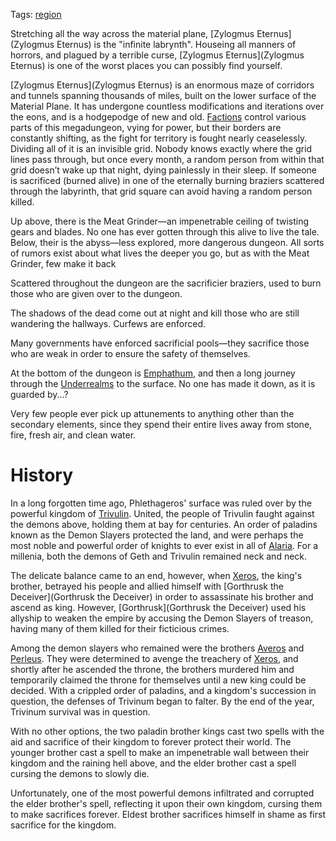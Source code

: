Tags: [region](Regions)

Stretching all the way across the material plane, [Zylogmus Eternus](Zylogmus Eternus) is the "infinite labrynth". Houseing all manners of horrors, and plagued by a terrible curse, [Zylogmus Eternus](Zylogmus Eternus) is one of the worst places you can possibly find yourself.

[Zylogmus Eternus](Zylogmus Eternus) is an enormous maze of corridors and tunnels spanning thousands of miles, built on the lower surface of the Material Plane. It has undergone countless modifications and iterations over the eons, and is a hodgepodge of new and old. [Factions](Factions) control various parts of this megadungeon, vying for power, but their borders are constantly shifting, as the fight for territory is fought nearly ceaselessly. Dividing all of it is an invisible grid. Nobody knows exactly where the grid lines pass through, but once every month, a random person from within that grid doesn’t wake up that night, dying painlessly in their sleep. If someone is sacrificed (burned alive) in one of the eternally burning braziers scattered through the labyrinth, that grid square can avoid having a random person killed. 

Up above, there is the Meat Grinder—an impenetrable ceiling of twisting gears and blades. No one has ever gotten through this alive to live the tale. Below, their is the abyss—less explored, more dangerous dungeon. All sorts of rumors exist about what lives the deeper you go, but as with the Meat Grinder, few make it back

Scattered throughout the dungeon are the sacrificier braziers, used to burn those who are given over to the dungeon.

The shadows of the dead come out at night and kill those who are still wandering the hallways. Curfews are enforced.

Many governments have enforced sacrificial pools—they sacrifice those who are weak in order to ensure the safety of themselves.

At the bottom of the dungeon is [Emphathum](Emphathum), and then a long journey through the [Underrealms](Underrealms) to the surface. No one has made it down, as it is guarded by...?

Very few people ever pick up attunements to anything other than the secondary elements, since they spend their entire lives away from stone, fire, fresh air, and clean water.

# History

In a long forgotten time ago, Phlethageros' surface was ruled over by the powerful kingdom of [Trivulin](Trivulin). United, the people of Trivulin faught against the demons above, holding them at bay for centuries. An order of paladins known as the Demon Slayers protected the land, and were perhaps the most noble and powerful order of knights to ever exist in all of [Alaria](Alaria). For a millenia, both the demons of Geth and Trivulin remained neck and neck. 

The delicate balance came to an end, however, when [Xeros](Xeros), the king's brother, betrayed his people and allied himself with [Gorthrusk the Deceiver](Gorthrusk the Deceiver) in order to assassinate his brother and ascend as king. However, [Gorthrusk](Gorthrusk the Deceiver) used his allyship to weaken the empire by accusing the Demon Slayers of treason, having many of them killed for their ficticious crimes. 

Among the demon slayers who remained were the brothers [Averos](Averos) and [Perleus](Perleus). They were determined to avenge the treachery of [Xeros](Xeros), and shortly after he ascended the throne, the brothers murdered him and temporarily claimed the throne for themselves until a new king could be decided. With a crippled order of paladins, and a kingdom's succession in question, the defenses of Trivinum began to falter. By the end of the year, Trivinum survival was in question. 

With no other options, the two paladin brother kings cast two spells with the aid and sacrifice of their kingdom to forever protect their world. The younger brother cast a spell to make an impenetrable wall between their kingdom and the raining hell above, and the elder brother cast a spell cursing the demons to slowly die. 

Unfortunately, one of the most powerful demons infiltrated and corrupted the elder brother's spell, reflecting it upon their own kingdom, cursing them to make sacrifices forever. Eldest brother sacrifices himself in shame as first sacrifice for the kingdom.
